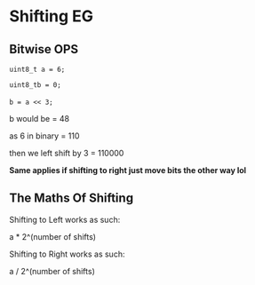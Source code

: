 # Shifting EG
Bitwise OPS
-----------

`uint8_t a = 6;`

`uint8_tb = 0;`

`b = a << 3;` 

b would be = 48

as 6 in binary = 110

then we left shift by 3 = 110000

**Same applies if shifting to right just move bits the other way lol**

The Maths Of Shifting
---------------------

Shifting to Left works as such:

a \* 2^(number of shifts)

Shifting to Right works as such:

a / 2^(number of shifts)